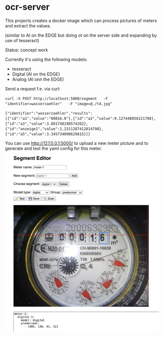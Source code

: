 # ocr-server

This projects creates a docker image which can process pictures of meters and extract the values. 

(similar to AI on the EDGE but doing ot on the server side and expanding by use of tesseract)

Status: concept work

Currently it's using the following models:
- tesseract
- Digital (AI on the EDGE)
- Analog (AI onn the EDGE)

Send a request f.e. via curl:

`curl -X POST http://localhost:5000/segment   -F "identifier=wasserzaehler"   -F "image=@./t4.jpg"`

`{"identifier":"wasserzaehler","results":[{"id":"a1","value":"00016.0"},{"id":"a2","value":9.127448058121708},{"id":"a3","value":3.881748198574262},{"id":"anzeige1","value":1.2311287412814798},{"id":"a5","value":3.345734090629815}]}`

You can use http://127.0.0.1:5000/ to upload a new meter picture and to generate and test the yaml config for this meter.
![Edit](SegmentEditor.png)
